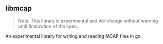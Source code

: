 ## libmcap

> Note: This library is experimental and will change without warning until
> finalization of the spec.

An experimental library for writing and reading MCAP files in go.
